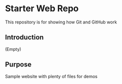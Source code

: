 # Starter Web Repo

This repository is for showing how Git and GitHub work

## Introduction
(Empty)

## Purpose

Sample website with plenty of files for demos